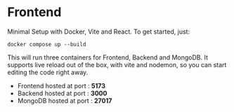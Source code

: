# Frontend

Minimal Setup with Docker, Vite and React.
To get started, just:

```
docker compose up --build
```

This will run three containers for Frontend, Backend and MongoDB.
It supports live reload out of the box, with vite and nodemon, so you can start editing the code right away.

- Frontend hosted at port : **5173**
- Backend hosted at port : **3000**
- MongoDB hosted at port : **27017**


